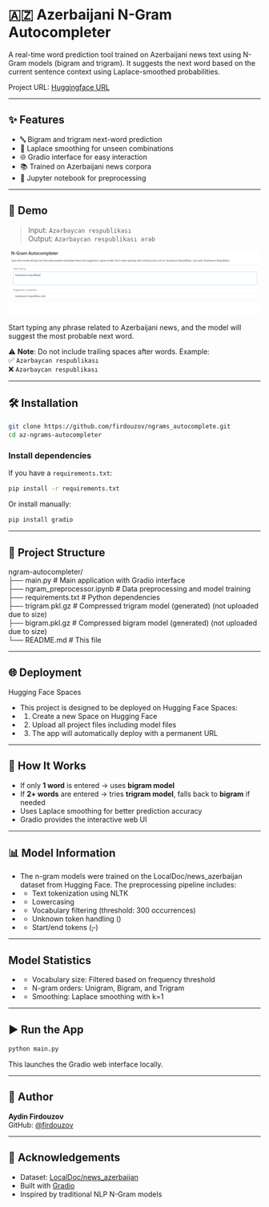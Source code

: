 # 🇦🇿 Azerbaijani N-Gram Autocompleter

A real-time word prediction tool trained on Azerbaijani news text using N-Gram models (bigram and trigram). It suggests the next word based on the current sentence context using Laplace-smoothed probabilities.

Project URL: [Huggingface URL](https://huggingface.co/spaces/firdouzov/autocompleter)

---

## ✨ Features

- 🔤 Bigram and trigram next-word prediction  
- 🧠 Laplace smoothing for unseen combinations  
- 🌐 Gradio interface for easy interaction  
- 📚 Trained on Azerbaijani news corpora  
- 🧪 Jupyter notebook for preprocessing  

---

## 🚀 Demo

> Input: `Azərbaycan respublikası`  
> Output: `Azərbaycan respublikası ərəb`

![Alt text](/autocomplete.png?raw=true "Screenshot Title")

Start typing any phrase related to Azerbaijani news, and the model will suggest the most probable next word.

⚠️ **Note**: Do not include trailing spaces after words. Example:  
✅ `Azərbaycan respublikası`  
❌ `Azərbaycan respublikası `

---

## 🛠️ Installation

```bash
git clone https://github.com/firdouzov/ngrams_autocomplete.git
cd az-ngrams-autocompleter
```

### Install dependencies

If you have a `requirements.txt`:

```bash
pip install -r requirements.txt
```

Or install manually:

```bash
pip install gradio
```

---

## 📁 Project Structure

ngram-autocompleter/ \
├── main.py                    # Main application with Gradio interface\
├── ngram_preprocessor.ipynb   # Data preprocessing and model training\
├── requirements.txt           # Python dependencies\
├── trigram.pkl.gz            # Compressed trigram model (generated) (not uploaded due to size)\
├── bigram.pkl.gz             # Compressed bigram model (generated) (not uploaded due to size)\
└── README.md                 # This file

---
## 🌐 Deployment
Hugging Face Spaces
- This project is designed to be deployed on Hugging Face Spaces:
- 1. Create a new Space on Hugging Face
- 2. Upload all project files including model files
- 3. The app will automatically deploy with a permanent URL
   
---

## 🧠 How It Works

- If only **1 word** is entered → uses **bigram model**  
- If **2+ words** are entered → tries **trigram model**, falls back to **bigram** if needed  
- Uses Laplace smoothing for better prediction accuracy  
- Gradio provides the interactive web UI  

---

## 📊 Model Information

- The n-gram models were trained on the LocalDoc/news_azerbaijan dataset from Hugging Face. The preprocessing pipeline includes:
- * Text tokenization using NLTK
- * Lowercasing
- * Vocabulary filtering (threshold: 300 occurrences)
- * Unknown token handling (<UNK>)
- * Start/end tokens (<s>, </s>)

---
## Model Statistics
- * Vocabulary size: Filtered based on frequency threshold
- * N-gram orders: Unigram, Bigram, and Trigram
- * Smoothing: Laplace smoothing with k=1
---

## ▶️ Run the App

```bash
python main.py
```

This launches the Gradio web interface locally.

---

## 👤 Author

**Aydin Firdouzov**  
GitHub: [@firdouzov](https://github.com/firdouzov)

---

## 🙌 Acknowledgements
- Dataset: [LocalDoc/news_azerbaijan](https://huggingface.co/datasets/LocalDoc/news_azerbaijan)
- Built with [Gradio](https://gradio.app)  
- Inspired by traditional NLP N-Gram models  
